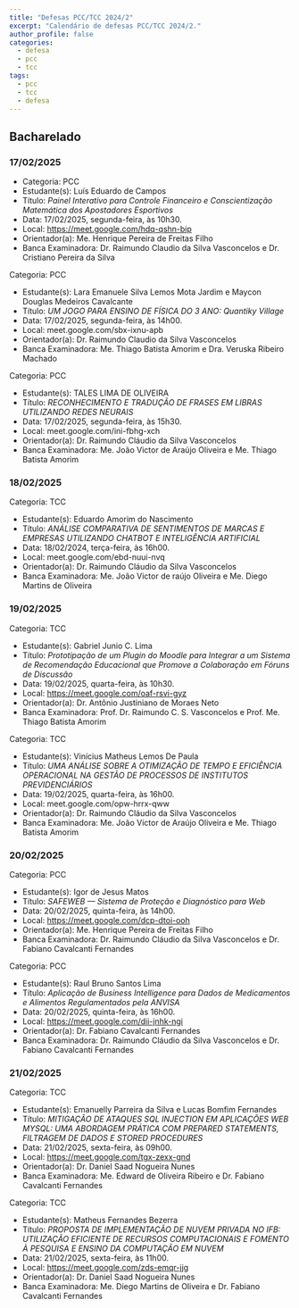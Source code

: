 ```yaml
---
title: "Defesas PCC/TCC 2024/2"
excerpt: "Calendário de defesas PCC/TCC 2024/2."
author_profile: false
categories:
  - defesa
  - pcc 
  - tcc
tags:
  - pcc 
  - tcc 
  - defesa
---
```


## Bacharelado

### 17/02/2025

- Categoria: PCC
- Estudante(s): Luís Eduardo de Campos
- Título:  *Painel Interativo para Controle Financeiro e Conscientização Matemática dos Apostadores Esportivos*
- Data: 17/02/2025, segunda-feira, às 10h30.
- Local: https://meet.google.com/hdq-qshn-bip
- Orientador(a): Me. Henrique Pereira de Freitas Filho
- Banca Examinadora: Dr. Raimundo Claudio da Silva Vasconcelos e Dr. Cristiano Pereira da Silva		

Categoria: PCC
- Estudante(s): Lara Emanuele Silva Lemos Mota Jardim e Maycon Douglas Medeiros Cavalcante
- Título:  *UM JOGO PARA ENSINO DE FÍSICA DO 3 ANO: Quantiky Village*
- Data: 17/02/2025, segunda-feira, às 14h00.
- Local: meet.google.com/sbx-ixnu-apb
- Orientador(a): Dr. Raimundo Claudio da Silva Vasconcelos
- Banca Examinadora: Me. Thiago Batista Amorim e Dra. Veruska Ribeiro Machado

Categoria: PCC
- Estudante(s): TALES LIMA DE OLIVEIRA
- Título:  *RECONHECIMENTO E TRADUÇÃO DE FRASES EM LIBRAS UTILIZANDO REDES NEURAIS*
- Data: 17/02/2025, segunda-feira, às 15h30.
- Local: meet.google.com/ini-fbhg-xch
- Orientador(a): Dr. Raimundo Cláudio da Silva Vasconcelos
- Banca Examinadora: Me. João Victor de Araújo Oliveira e Me. Thiago Batista Amorim

### 18/02/2025

Categoria: TCC
- Estudante(s): Eduardo Amorim do Nascimento
- Título:  *ANÁLISE COMPARATIVA DE SENTIMENTOS DE MARCAS E EMPRESAS UTILIZANDO CHATBOT E INTELIGÊNCIA ARTIFICIAL*
- Data: 18/02/2024, terça-feira, às 16h00.
- Local: meet.google.com/ebd-nuui-nvq		
- Orientador(a): Dr. Raimundo Cláudio da Silva Vasconcelos
- Banca Examinadora: Me. João Victor de raújo Oliveira e Me. Diego Martins de Oliveira

### 19/02/2025

Categoria: TCC
- Estudante(s): Gabriel Junio C. Lima
- Título:  *Prototipação de um Plugin do Moodle para Integrar a um Sistema de Recomendação Educacional que Promove a Colaboração em Fóruns de Discussão*
- Data: 19/02/2025, quarta-feira, às 10h30.
- Local: https://meet.google.com/oaf-rsvi-gyz
- Orientador(a): Dr. Antônio Justiniano de Moraes Neto
- Banca Examinadora: Prof. Dr. Raimundo C. S. Vasconcelos e Prof. Me. Thiago Batista Amorim

Categoria: TCC
- Estudante(s): Vinícius Matheus Lemos De Paula
- Título:  *UMA ANÁLISE SOBRE A OTIMIZAÇÃO DE TEMPO E EFICIÊNCIA OPERACIONAL NA GESTÃO DE PROCESSOS DE INSTITUTOS PREVIDENCIÁRIOS*
- Data: 19/02/2025, quarta-feira, às 16h00.
- Local: meet.google.com/opw-hrrx-qww
- Orientador(a): Dr. Raimundo Cláudio da Silva Vasconcelos
- Banca Examinadora: Me. João Victor de Araújo Oliveira e Me. Thiago Batista Amorim

### 20/02/2025

Categoria: PCC
- Estudante(s): Igor de Jesus Matos
- Título:  *SAFEWEB — Sistema de Proteção e Diagnóstico para Web*
- Data: 20/02/2025, quinta-feira, às 14h00.
- Local: https://meet.google.com/dcp-dtoi-ooh
- Orientador(a): Me. Henrique Pereira de Freitas Filho
- Banca Examinadora: Dr. Raimundo Cláudio da Silva Vasconcelos e Dr. Fabiano Cavalcanti Fernandes

Categoria: PCC
- Estudante(s): Raul Bruno Santos Lima
- Título:  *Aplicação de Business Intelligence para Dados de Medicamentos e Alimentos Regulamentados pela ANVISA*
- Data: 20/02/2025, quinta-feira, às 16h00.
- Local: https://meet.google.com/dii-jnhk-ngi
- Orientador(a): Dr. Fabiano Cavalcanti Fernandes
- Banca Examinadora: Dr. Raimundo Cláudio da Silva Vasconcelos e Dr. Fabiano Cavalcanti Fernandes

### 21/02/2025

Categoria: TCC
- Estudante(s): Emanuelly Parreira da Silva e Lucas Bomfim Fernandes
- Título:  *MITIGAÇÃO DE ATAQUES SQL INJECTION EM APLICAÇÕES WEB MYSQL: UMA ABORDAGEM PRÁTICA COM PREPARED STATEMENTS, FILTRAGEM DE DADOS E STORED PROCEDURES*
- Data: 21/02/2025, sexta-feira, às 09h00.
- Local:  https://meet.google.com/tgx-zexx-gnd
- Orientador(a): Dr. Daniel Saad Nogueira Nunes
- Banca Examinadora: Me. Edward de Oliveira Ribeiro e Dr. Fabiano Cavalcanti Fernandes

Categoria: TCC
- Estudante(s): Matheus Fernandes Bezerra
- Título:  *PROPOSTA DE IMPLEMENTAÇÃO DE NUVEM PRIVADA NO IFB: UTILIZAÇÃO EFICIENTE DE RECURSOS COMPUTACIONAIS E FOMENTO À PESQUISA E ENSINO DA COMPUTAÇÃO EM NUVEM*
- Data: 21/02/2025, sexta-feira, às 11h00.
- Local:  https://meet.google.com/zds-emqr-jjg
- Orientador(a): Dr. Daniel Saad Nogueira Nunes
- Banca Examinadora: Me. Diego Martins de Oliveira e Dr. Fabiano Cavalcanti Fernandes
